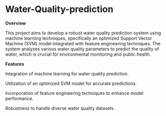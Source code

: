 # Water-Quality-prediction

**Overview**


This project aims to develop a robust water quality prediction system using machine learning techniques, specifically an optimized Support Vector Machine (SVM) model integrated with feature engineering techniques. The system analyzes various water quality parameters to predict the quality of water, which is crucial for environmental monitoring and public health.

**Features**


Integration of machine learning for water quality prediction.

Utilization of an optimized SVM model for accurate predictions.

Incorporation of feature engineering techniques to enhance model performance.

Robustness to handle diverse water quality datasets.
